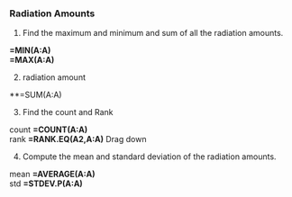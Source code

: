 ### Radiation Amounts

1. Find the maximum and minimum and sum of all the radiation amounts.

**=MIN(A:A)**<br>
**=MAX(A:A)**

2. radiation amount

**=SUM(A:A)

3. Find the count and Rank

 count **=COUNT(A:A)**<br>
 rank **=RANK.EQ(A2,A:A)** Drag down 
 
4. Compute the mean and standard deviation of the radiation amounts.  

mean **=AVERAGE(A:A)**<br>
std **=STDEV.P(A:A)**

